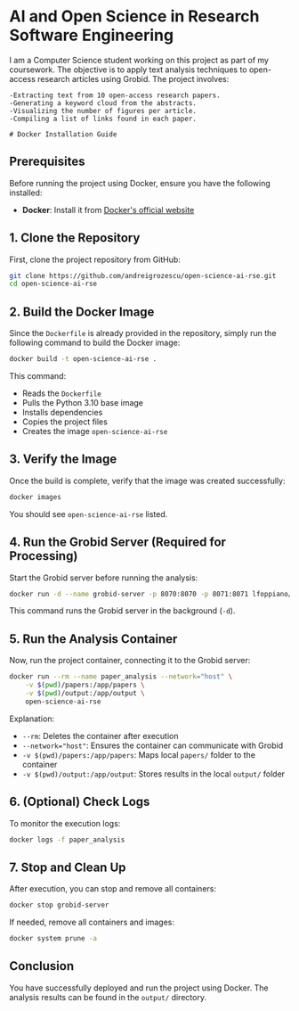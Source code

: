 # AI and Open Science in Research Software Engineering

I am a Computer Science student working on this project as part of my coursework. The objective is to apply text analysis techniques to open-access research articles using Grobid. The project involves:

    -Extracting text from 10 open-access research papers.
    -Generating a keyword cloud from the abstracts.
    -Visualizing the number of figures per article.
    -Compiling a list of links found in each paper.
    
    # Docker Installation Guide

## Prerequisites
Before running the project using Docker, ensure you have the following installed:
- **Docker**: Install it from [Docker's official website](https://docs.docker.com/get-docker/)

## 1. Clone the Repository
First, clone the project repository from GitHub:
```bash
git clone https://github.com/andreigrozescu/open-science-ai-rse.git
cd open-science-ai-rse
```

## 2. Build the Docker Image
Since the `Dockerfile` is already provided in the repository, simply run the following command to build the Docker image:
```bash
docker build -t open-science-ai-rse .
```
This command:
- Reads the `Dockerfile`
- Pulls the Python 3.10 base image
- Installs dependencies
- Copies the project files
- Creates the image `open-science-ai-rse`

## 3. Verify the Image
Once the build is complete, verify that the image was created successfully:
```bash
docker images
```
You should see `open-science-ai-rse` listed.

## 4. Run the Grobid Server (Required for Processing)
Start the Grobid server before running the analysis:
```bash
docker run -d --name grobid-server -p 8070:8070 -p 8071:8071 lfoppiano/grobid:0.8.0
```
This command runs the Grobid server in the background (`-d`).

## 5. Run the Analysis Container
Now, run the project container, connecting it to the Grobid server:
```bash
docker run --rm --name paper_analysis --network="host" \
    -v $(pwd)/papers:/app/papers \
    -v $(pwd)/output:/app/output \
    open-science-ai-rse
```
Explanation:
- `--rm`: Deletes the container after execution
- `--network="host"`: Ensures the container can communicate with Grobid
- `-v $(pwd)/papers:/app/papers`: Maps local `papers/` folder to the container
- `-v $(pwd)/output:/app/output`: Stores results in the local `output/` folder

## 6. (Optional) Check Logs
To monitor the execution logs:
```bash
docker logs -f paper_analysis
```

## 7. Stop and Clean Up
After execution, you can stop and remove all containers:
```bash
docker stop grobid-server
```
If needed, remove all containers and images:
```bash
docker system prune -a
```

## Conclusion
You have successfully deployed and run the project using Docker. The analysis results can be found in the `output/` directory.


